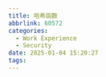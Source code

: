 ```yaml
---
title: 哈希函数
abbrlink: 60572
categories:
  - Work Experience
  - Security
date: 2025-01-04 15:20:27
tags:
---
```


